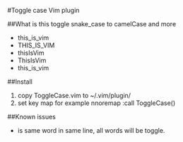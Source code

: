 #Toggle case Vim plugin

##What is this
toggle snake_case to camelCase and more

* this_is_vim
* THIS_IS_VIM
* thisIsVim
* ThisIsVim
* this_is_vim

##Install
1. copy ToggleCase.vim to ~/.vim/plugin/
2. set key map for example
    nnoremap <silent> <C-k>  :<C-u>call ToggleCase()<CR>


##Known issues
* is same word in same line, all words will be toggle.
